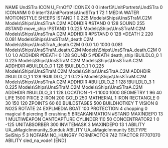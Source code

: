 NAME UndSTra
ICON U_FrnOf17
ICONEX 0 0 interf3\UnitPortrets\UndSTra 0
ICONANM 0 0 interf3\UnitPortrets\UndSTra 1 72 1
MEDIA WATER
MOTIONSTYLE SHEEPS
!STAND   1 0.225 Models\Ships\UnsSTraM.C2M Models\Ships\UnsSTraA.C2M
ADDHDIR #STAND 0 128
SOUND 255 #STAND move_ship
!PSTAND   1 0.225 Models\Ships\UnsSTraM.C2M Models\Ships\UnsSTraA.C2M
ADDHDIR #PSTAND 0 128
*DEATH   2 220 0.081 Models\Ships\UnsSTraM_death.C2M Models\Ships\UnsSTraA_death.C2M 0 0.0 1.0 1000  0.081   Models\Ships\UnsSTraM_death.C2M Models\Ships\UnsSTraA_death.C2M 0 1.0 1.0
ADDHDIR #DEATH 0 128 
SOUND 5 #DEATH death_ship
!BUILDLO_0 1 0.225 Models\Ships\UnsSTraM.C2M Models\Ships\UnsSTraA.C2M
ADDHDIR #BUILDLO_0 1 128
!BUILDLO_1 1 0.225 Models\Ships\UnsSTraM.C2M Models\Ships\UnsSTraA.C2M
ADDHDIR #BUILDLO_1 1 128
!BUILDLO_2 1 0.225 Models\Ships\UnsSTraM.C2M Models\Ships\UnsSTraA.C2M
ADDHDIR #BUILDLO_2 1 128
!BUILDLO_3 1 0.225 Models\Ships\UnsSTraM.C2M Models\Ships\UnsSTraA.C2M
ADDHDIR #BUILDLO_3 1 128
LOCATION -1 -1 1000 1000
GEOMETRY 1 96 40
LIFE     1500
PRICE 2 IRON 200 GOLD 250
MATHERIAL 1 IRON
RECTANGLE 0 30 150 120
ZPOINTS   60 60
BUILDSTAGES 500
BUILDHOTKEY		T
VISION 8
NO25
ROTATE 24
EXPLMEDIA BOAT 100
PROTECTION 4 chopping 0 magical 6 piercing 9 crushing 5
BREAKANIMATION #STAND
MAXINDEPO 13 1
MULTIWEAPON
CANTCAPTURE
CYLINDER 110 50
CONCENTRATOR2 1   0 -125
UNITABSORBER 300
INVITEMASK 3
MAXINDEPO 13 1
ABILITY	UA_aMagicImmunity_Sunduk
ABILITY	UA_aMagicImmunity
SELTYPE SelShip 5 3
NOFARM
NO_HUNGRY
FORMFACTOR 742
TFACTOR FF707070
ABILITY sled_na_vode1
[END]
